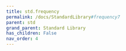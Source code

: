 ```yaml
---
title: std.frequency
permalink: /docs/StandardLibrary#frequency7
parent: std
grand_parent: Standard Library
has_children: False
nav_order: 4
---
```

